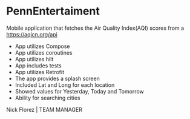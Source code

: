 # PennEntertaiment
 Mobile application that fetches the Air Quality Index(AQI) scores from a https://aqicn.org/api
- App utilizes Compose
- App utilizes coroutines
- App utilizes hilt
- App includes tests
- App utilizes Retrofit
- The app provides a splash screen
- Included Lat and Long for each location
- Showed values for Yesterday, Today and Tomorrow
- Ability for searching cities
 

 

Nick Florez  |  TEAM MANAGER
